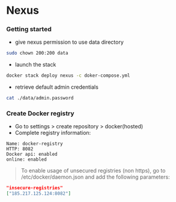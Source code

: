 # Nexus

### Getting started
- give nexus permission to use data directory
```bash
sudo chown 200:200 data
```

- launch the stack
```bash
docker stack deploy nexus -c doker-compose.yml
```

- retrieve default admin credentials
```bash
cat ./data/admin.password
```

### Create Docker registry
- Go to settings > create repository > docker(hosted)
- Complete registry information:
```
Name: docker-registry
HTTP: 8082
Docker api: enabled
online: enabled
```

> To enable usage of unsecured registries (non https), go to /etc/docker/daemon.json and add the following parameters:
```json
"insecure-registries"
["185.217.125.124:8082"]
```

